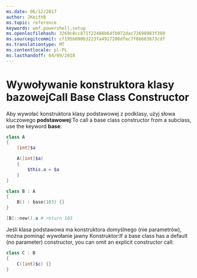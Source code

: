 ```yaml
---
ms.date: 06/12/2017
author: JKeithB
ms.topic: reference
keywords: wmf,powershell,setup
ms.openlocfilehash: 3269c8cc871f22488b64fb072dac72698983f360
ms.sourcegitcommit: cf195b090b3223fa4917206dfec7f0b603873cdf
ms.translationtype: MT
ms.contentlocale: pl-PL
ms.lasthandoff: 04/09/2018
---
```

# <a name="call-base-class-constructor"></a><span data-ttu-id="eb1ce-102">Wywoływanie konstruktora klasy bazowej</span><span class="sxs-lookup"><span data-stu-id="eb1ce-102">Call Base Class Constructor</span></span>

<span data-ttu-id="eb1ce-103">Aby wywołać konstruktora klasy podstawowej z podklasy, użyj słowa kluczowego **podstawowej**:</span><span class="sxs-lookup"><span data-stu-id="eb1ce-103">To call a base class constructor from a subclass, use the keyword **base**:</span></span>

```powershell
class A
{
    [int]$a

    A([int]$a)
    {
        $this.a = $a
    }
}

class B : A
{
    B() : base(103) {}
}

[B]::new().a # return 103
```

<span data-ttu-id="eb1ce-104">Jeśli klasa podstawowa ma konstruktora domyślnego (nie parametrów), można pominąć wywołanie jawny Konstruktor:</span><span class="sxs-lookup"><span data-stu-id="eb1ce-104">If a base class has a default (no parameter) constructor, you can omit an explicit constructor call:</span></span>

```powershell
class C : B
{
    C([int]$c) {}
}
```